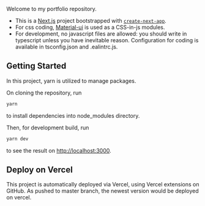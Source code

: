 Welcome to my portfolio repository.

* This is a [Next.js](https://nextjs.org/) project bootstrapped with [`create-next-app`](https://github.com/vercel/next.js/tree/canary/packages/create-next-app).
* For css coding, [Material-ui](https://material-ui.com/) is used as a CSS-in-js modules.
* For development, no javascript files are allowed: you should write in typescript unless you have inevitable reason. Configuration for coding is available in tsconfig.json and .ealintrc.js.

<!-- 勉強のために Next.ts + Typescript を導入してみます。ポートフォリオは構造を作り直したくなったので仕切り直しのためにリポジトリを変えました。 -->

## Getting Started

In this project, yarn is utilized to manage packages.

On cloning the repository, run

```bash
yarn
```

to install dependencies into node_modules directory.

Then, for development build, run

```bash
yarn dev
```

to see the result on [http://localhost:3000](http://localhost:3000).

## Deploy on Vercel

This project is automatically deployed via Vercel, using Vercel extensions on GitHub. As pushed to master branch, the newest version would be deployed on vercel.
